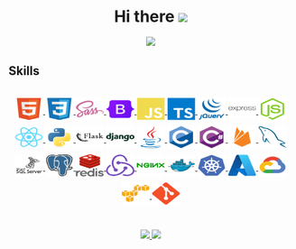 <h1 align="center">
  Hi there
  <a href="https://github.com/YLeonardo"><img src="https://media.giphy.com/media/hvRJCLFzcasrR4ia7z/giphy.gif" width="28">
</h1>

<p align="center">
  <a href="https://github.com/YLeonardo"><img src="https://readme-typing-svg.herokuapp.com?font=Fira+Code&pause=1000&color=0969DA&center=true&width=700&height=50&size=30&lines=%F0%9F%8E%93+Computer+Systems+Engineering;Full-Stack+Developer;Frontend+Specialist"></a>
</p>

<h2>Skills</h2>
<br>
<div style="display: inline_block" align="center">
<a href="https://developer.mozilla.org/es/docs/Glossary/HTML5" target="_blank">
  <img align="center" alt="HTML5" height="40" width="50" style="margin-bottom: 10px;" src="https://github.com/YLeonardo/YLeonardo/blob/main/icons/html5/html5-original.svg">
</a>

<a href="https://developer.mozilla.org/es/docs/Web/CSS" target="_blank">
  <img align="center" alt="CSS" height="40" width="50" style="margin-bottom: 10px;" src="https://github.com/YLeonardo/YLeonardo/blob/main/icons/css3/css3-original.svg">
</a>

<a href="https://sass-lang.com/" target="_blank">
  <img align="center" alt="Sass" height="40" width="50" style="margin-bottom: 10px;" src="https://github.com/YLeonardo/YLeonardo/blob/main/icons/sass/sass-original.svg">
</a>

<a href="https://getbootstrap.com/" target="_blank">
  <img align="center" alt="Bootstrap" height="40" width="50" style="margin-bottom: 10px;" src="https://github.com/YLeonardo/YLeonardo/blob/main/icons/bootstrap/bootstrap-original.svg">
</a>

<a href="https://developer.mozilla.org/es/docs/Web/JavaScript" target="_blank">
  <img align="center" alt="Javascript" height="40" width="50" style="margin-bottom: 10px;" src="https://github.com/YLeonardo/YLeonardo/blob/main/icons/javascript/javascript-plain.svg">
</a>

<a href="https://www.typescriptlang.org/" target="_blank">
  <img align="center" alt="Typescript" height="40" width="50" style="margin-bottom: 10px;" src="https://github.com/YLeonardo/YLeonardo/blob/main/icons/typescript/typescript-plain.svg">
</a>

<a href="https://jquery.com/" target="_blank">
  <img align="center" alt="JQuery" height="40" width="50" style="margin-bottom: 10px;" src="https://github.com/YLeonardo/YLeonardo/blob/main/icons/jquery/jquery-plain-wordmark.svg">
</a>

<a href="https://expressjs.com/" target="_blank">
  <img align="center" alt="Express" height="40" width="50" style="margin-bottom: 10px;" src="https://github.com/YLeonardo/YLeonardo/blob/main/icons/express/express-original-wordmark.svg">
</a>

<a href="https://nodejs.org/en/" target="_blank">
  <img align="center" alt="NodeJS" height="40" width="50" style="margin-bottom: 10px;" src="https://github.com/YLeonardo/YLeonardo/blob/main/icons/nodejs/nodejs-original.svg">
</a>

<a href="https://reactjs.org/" target="_blank">
  <img align="center" alt="ReactJS" height="40" width="50" style="margin-bottom: 10px;" src="https://github.com/YLeonardo/YLeonardo/blob/main/icons/react/react-original.svg">
</a>

<a href="https://www.python.org/" target="_blank">
  <img align="center" alt="Python" height="40" width="50" style="margin-bottom: 10px;" src="https://github.com/YLeonardo/YLeonardo/blob/main/icons/python/python-original.svg">
</a>

<a href="https://flask.palletsprojects.com/en/2.2.x/" target="_blank">
  <img align="center" alt="Flask" height="40" width="50" style="margin-bottom: 10px;" src="https://github.com/YLeonardo/YLeonardo/blob/main/icons/flask/flask-original-wordmark.svg">
</a>

<a href="https://www.djangoproject.com/" target="_blank">
  <img align="center" alt="Django" height="40" width="50" style="margin-bottom: 10px;" src="https://github.com/YLeonardo/YLeonardo/blob/main/icons/django/django-plain-wordmark.svg">
</a>

<a href="https://www.java.com/es/" target="_blank">
  <img align="center" alt="Java" height="40" width="50" style="margin-bottom: 10px;" src="https://github.com/YLeonardo/YLeonardo/blob/main/icons/java/java-original.svg">
</a>

<a href="https://learn.microsoft.com/es-es/cpp/c-language/organization-of-the-c-language-reference?view=msvc-170" target="_blank">
  <img align="center" alt="Lenguaje C" height="40" width="50" style="margin-bottom: 10px;" src="https://github.com/YLeonardo/YLeonardo/blob/main/icons/c/c-original.svg">
</a>

<a href="https://learn.microsoft.com/es-es/dotnet/csharp/tour-of-csharp/" target="_blank">
  <img align="center" alt="Lenguaje C#" height="40" width="50" style="margin-bottom: 10px;" src="https://github.com/YLeonardo/YLeonardo/blob/main/icons/csharp/csharp-original.svg">
</a>

<a href="https://firebase.google.com/?hl=es" target="_blank">
  <img align="center" alt="Firebase" height="40" width="50" style="margin-bottom: 10px;" src="https://github.com/YLeonardo/YLeonardo/blob/main/icons/firebase/firebase-plain.svg">
</a>

<a href="https://www.mysql.com/" target="_blank">
  <img align="center" alt="Mysql" height="40" width="50" style="margin-bottom: 10px;" src="https://github.com/YLeonardo/YLeonardo/blob/main/icons/mysql/mysql-plain.svg">
</a>

<a href="https://www.microsoft.com/es-mx/sql-server/sql-server-downloads" target="_blank">
  <img align="center" alt="Microsoftsqlserver" height="40" width="50" style="margin-bottom: 10px;" src="https://github.com/YLeonardo/YLeonardo/blob/main/icons/microsoftsqlserver/microsoftsqlserver-plain-wordmark.svg">
</a>

<a href="https://www.postgresql.org/" target="_blank">
  <img align="center" alt="Postgresql" height="40" width="50" style="margin-bottom: 10px;" src="https://github.com/YLeonardo/YLeonardo/blob/main/icons/postgresql/postgresql-original.svg">
</a>

<a href="https://redis.io/" target="_blank">
  <img align="center" alt="Redis" height="40" width="50" style="margin-bottom: 10px;" src="https://github.com/YLeonardo/YLeonardo/blob/main/icons/redis/redis-original-wordmark.svg">
</a>

<a href="https://es.redux.js.org/" target="_blank">
  <img align="center" alt="Redux" height="40" width="50" style="margin-bottom: 10px;" src="https://github.com/YLeonardo/YLeonardo/blob/main/icons/redux/redux-original.svg">
</a>

<a href="https://www.nginx.com/" target="_blank">
  <img align="center" alt="Nginx" height="40" width="50" style="margin-bottom: 10px;" src="https://github.com/YLeonardo/YLeonardo/blob/main/icons/nginx/nginx-original.svg">
</a>

<a href="https://www.docker.com/" target="_blank">
  <img align="center" alt="Docker" height="40" width="50" style="margin-bottom: 10px;" src="https://github.com/YLeonardo/YLeonardo/blob/main/icons/docker/docker-original.svg">
</a>

<a href="https://cloud.google.com/learn/what-is-kubernetes?hl=es-419#:~:text=en%20Google%20Cloud.-,Definici%C3%B3n%20de%20Kubernetes,en%20contenedores%20en%20cualquier%20lugar." target="_blank">
  <img align="center" alt="kubernetes" height="40" width="50" style="margin-bottom: 10px;" src="https://github.com/YLeonardo/YLeonardo/blob/main/icons/kubernetes/kubernetes-plain.svg">
</a>

<a href="https://azure.microsoft.com/es-mx" target="_blank">
  <img align="center" alt="Azure" height="40" width="50" style="margin-bottom: 10px;" src="https://github.com/YLeonardo/YLeonardo/blob/main/icons/azure/azure-original.svg">
</a>

<a href="https://cloud.google.com/?hl=es" target="_blank">
  <img align="center" alt="GCP" height="40" width="50" style="margin-bottom: 10px;" src="https://github.com/YLeonardo/YLeonardo/blob/main/icons/googlecloud/googlecloud-original.svg">
</a>

<a href="https://aws.amazon.com/es/?nc2=h_lg" target="_blank">
  <img align="center" alt="AWS" height="40" width="50" style="margin-bottom: 10px;" src="https://github.com/YLeonardo/YLeonardo/blob/main/icons/amazonwebservices/amazonwebservices-original.svg">
</a>

<a href="https://git-scm.com/" target="_blank">
  <img align="center" alt="Git" height="40" width="50" style="margin-bottom: 10px;" src="https://github.com/YLeonardo/YLeonardo/blob/main/icons/git/git-original.svg">
</a>

</div>
<br><br>

<div align="center">
  <a href="https://github.com/YLeonardo">
  <img height="180em" src="https://github-readme-stats.vercel.app/api?username=YLeonardo&show_icons=true&theme=ADD_THEME_HERE&include_all_commits=true&count_private=true"/>
  <img height="180em" src="https://github-readme-stats.vercel.app/api/top-langs/?username=YLeonardo&layout=compact&langs_count=7&theme=ADD_THEME_HERE"/></a>
</div>
<!-- <br><br>
<p align="center">
  <img src="https://github.com/YLeonardo/YLeonardo/blob/main/gifs/under-construction.gif" alt="underconstruction"/>
</p> -->
